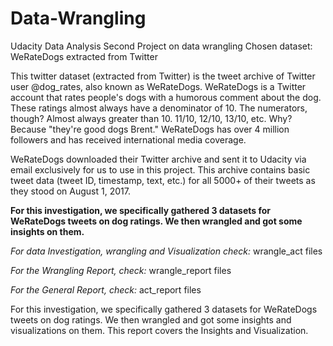 # Data-Wrangling
Udacity Data Analysis Second Project on data wrangling
Chosen dataset: WeRateDogs extracted from Twitter

This twitter dataset (extracted from Twitter) is the tweet archive of Twitter user @dog_rates, also known as WeRateDogs. WeRateDogs is a Twitter account that rates people's dogs with a humorous comment about the dog. 
These ratings almost always have a denominator of 10. The numerators, though? Almost always greater than 10. 11/10, 12/10, 13/10, etc. Why? Because "they're good dogs Brent." 
WeRateDogs has over 4 million followers and has received international media coverage.

WeRateDogs downloaded their Twitter archive and sent it to Udacity via email exclusively for us to use in this project. 
This archive contains basic tweet data (tweet ID, timestamp, text, etc.) for all 5000+ of their tweets as they stood on August 1, 2017.

**For this investigation, we specifically gathered 3 datasets for WeRateDogs tweets on dog ratings. We then wrangled and got some insights on them.**

*For data Investigation, wrangling and Visualization check:* wrangle_act files

*For the Wrangling Report, check:* wrangle_report files

*For the General Report, check:* act_report files

For this investigation, we specifically gathered 3 datasets for WeRateDogs tweets on dog ratings. We then wrangled and got some insights and visualizations on them.
This report covers the Insights and Visualization.
